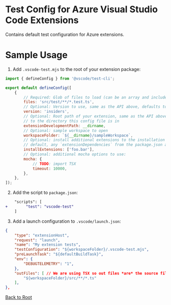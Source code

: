 # Test Config for Azure Visual Studio Code Extensions

Contains default test configuration for Azure extensions.

# Sample Usage

1. Add `.vscode-test.mjs` to the root of your extension package:
```js
import { defineConfig } from '@vscode/test-cli';

export default defineConfig([
    {
        // Required: Glob of files to load (can be an array and include absolute paths).
        files: 'src/test/**/*.test.ts',
        // Optional: Version to use, same as the API above, defaults to stable
        version: 'insiders',
        // Optional: Root path of your extension, same as the API above, defaults
        // to the directory this config file is in
        extensionDevelopmentPath: __dirname,
        // Optional: sample workspace to open
        workspaceFolder: `${__dirname}/sampleWorkspace`,
        // Optional: install additional extensions to the installation prior to testing. By
        // default, any `extensionDependencies` from the package.json are automatically installed.
        installExtensions: ['foo.bar'],
        // Optional: additional mocha options to use:
        mocha: {
            // TODO: import TSX
            timeout: 10000,
        },
    },
]);
```

2. Add the script to `package.json`:
```diff
    "scripts": [
+        "test": "vscode-test"
    ]
```

3. Add a launch configuration to `.vscode/launch.json`:
```json
{
	"type": "extensionHost",
	"request": "launch",
	"name": "My extension tests",
 	"testConfiguration": "${workspaceFolder}/.vscode-test.mjs",
    "preLaunchTask": "${defaultBuildTask}",
    "env": {
        "DEBUGTELEMETRY": "1",
    },
    "outFiles": [ // We are using TSX so out files *are* the source files
        "${workspaceFolder}/src/**/*.ts"
    ],
},
```

[Back to Root](../../README.md)
